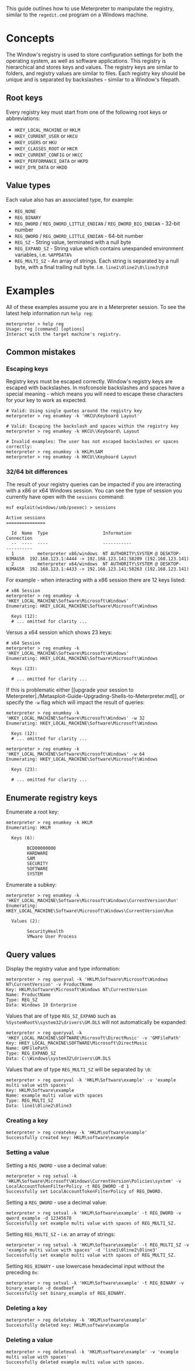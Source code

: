 This guide outlines how to use Meterpreter to manipulate the registry, similar to the `regedit.cmd` program on a Windows machine.

# Concepts

The Window's registry is used to store configuration settings for both the operating system, as well as software applications. This registry is hierarchical and stores keys and values. The registry keys are similar to folders, and registry values are similar to files. Each registry key should be unique and is separated by backslashes - similar to a Window's filepath.

## Root keys

Every registry key must start from one of the following root keys or abbreviations:

- `HKEY_LOCAL_MACHINE` or `HKLM`
- `HKEY_CURRENT_USER` or `HKCU`
- `HKEY_USERS` or `HKU`
- `HKEY_CLASSES_ROOT` or `HKCR`
- `HKEY_CURRENT_CONFIG` or `HKCC`
- `HKEY_PERFORMANCE_DATA` or `HKPD`
- `HKEY_DYN_DATA` or `HKDD`

## Value types

Each value also has an associated type, for example:

- `REG_NONE`
- `REG_BINARY`
- `REG_DWORD` / `REG_DWORD_LITTLE_ENDIAN` / `REG_DWORD_BIG_ENDIAN` - 32-bit number
- `REG_QWORD` / `REG_QWORD_LITTLE_ENDIAN` - 64-bit number
- `REG_SZ` - String value, terminated with a null byte
- `REG_EXPAND_SZ` - String value which contains unexpanded environment variables, i.e. `%APPDATA%`
- `REG_MULTI_SZ` - An array of strings. Each string is separated by a null byte, with a final trailing null byte. i.e. `line1\0line2\0\line3\0\0`

# Examples

All of these examples assume you are in a Meterpreter session. To see the latest help information run `help reg`:

```msf
meterpreter > help reg
Usage: reg [command] [options]
Interact with the target machine's registry.
```

## Common mistakes

### Escaping keys

Registry keys must be escaped correctly. Window's registry keys are escaped with backslashes. In msfconsole backslashes and spaces have a special meaning - which means you will need to escape these characters for your key to work as expected.

```msf
# Valid: Using single quotes around the registry key
meterpreter > reg enumkey -k 'HKCU\Keyboard Layout'

# Valid: Escaping the backslash and spaces within the registry key
meterpreter > reg enumkey -k HKCU\\Keyboard\ Layout

# Invalid examples: The user has not escaped backslashes or spaces correctly:
meterpreter > reg enumkey -k HKLM\SAM
meterpreter > reg enumkey -k HKCU\\Keyboard Layout
```

### 32/64 bit differences

The result of your registry queries can be impacted if you are interacting with a x86 or x64 Windows session.
You can see the type of session you currently have open with the `sessions` command:

```msf
msf exploit(windows/smb/psexec) > sessions

Active sessions
===============

  Id  Name  Type                     Information                            Connection
  --  ----  ----                     -----------                            ----------
  1         meterpreter x86/windows  NT AUTHORITY\SYSTEM @ DESKTOP-N3MAG5R  192.168.123.1:4444 -> 192.168.123.141:58209 (192.168.123.141)
  2         meterpreter x64/windows  NT AUTHORITY\SYSTEM @ DESKTOP-N3MAG5R  192.168.123.1:4433 -> 192.168.123.141:58263 (192.168.123.141)
```

For example - when interacting with a x86 session there are 12 keys listed:

```msf
# x86 Session
meterpreter > reg enumkey -k 'HKEY_LOCAL_MACHINE\Software\Microsoft\Windows'
Enumerating: HKEY_LOCAL_MACHINE\Software\Microsoft\Windows

  Keys (12):
  # ... omitted for clarity ...
```

Versus a x64 session which shows 23 keys:

```msf
# x64 Session
meterpreter > reg enumkey -k 'HKEY_LOCAL_MACHINE\Software\Microsoft\Windows'
Enumerating: HKEY_LOCAL_MACHINE\Software\Microsoft\Windows

  Keys (23):

  # ... omitted for clarity ...
```

If this is problematic either [[upgrade your session to Meterpreter|./Metasploit-Guide-Upgrading-Shells-to-Meterpreter.md]], or specify the `-w` flag which will impact the result of queries:

```msf
meterpreter > reg enumkey -k 'HKEY_LOCAL_MACHINE\Software\Microsoft\Windows' -w 32
Enumerating: HKEY_LOCAL_MACHINE\Software\Microsoft\Windows

  Keys (12):
  # ... omitted for clarity ...
```

```msf
meterpreter > reg enumkey -k 'HKEY_LOCAL_MACHINE\Software\Microsoft\Windows' -w 64
Enumerating: HKEY_LOCAL_MACHINE\Software\Microsoft\Windows

  Keys (23):

  # ... omitted for clarity ...
```

## Enumerate registry keys

Enumerate a root key:

```msf
meterpreter > reg enumkey -k HKLM
Enumerating: HKLM

  Keys (6):

        BCD00000000
        HARDWARE
        SAM
        SECURITY
        SOFTWARE
        SYSTEM
```

Enumerate a subkey:

```msf
meterpreter > reg enumkey -k 'HKEY_LOCAL_MACHINE\Software\Microsoft\Windows\CurrentVersion\Run'
Enumerating: HKEY_LOCAL_MACHINE\Software\Microsoft\Windows\CurrentVersion\Run

  Values (2):

        SecurityHealth
        VMware User Process
```

## Query values

Display the registry value and type information:

```msf
meterpreter > reg queryval -k 'HKLM\Software\Microsoft\Windows NT\CurrentVersion' -v ProductName
Key: HKLM\Software\Microsoft\Windows NT\CurrentVersion
Name: ProductName
Type: REG_SZ
Data: Windows 10 Enterprise
```

Values that are of type `REG_SZ_EXPAND` such as ` %SystemRoot%\system32\drivers\GM.DLS` will not automatically be expanded:

```msf
meterpreter > reg queryval -k 'HKEY_LOCAL_MACHINE\SOFTWARE\Microsoft\DirectMusic' -v 'GMFilePath'
Key: HKEY_LOCAL_MACHINE\SOFTWARE\Microsoft\DirectMusic
Name: GMFilePath
Type: REG_EXPAND_SZ
Data: C:\Windows\system32\drivers\GM.DLS
```

Values that are of type `REG_MULTI_SZ` will be separated by `\0`:

```msf
meterpreter > reg queryval -k 'HKLM\Software\example' -v 'example multi value with spaces'
Key: HKLM\Software\example
Name: example multi value with spaces
Type: REG_MULTI_SZ
Data: line1\0line2\0line3
```

### Creating a key

```msf
meterpreter > reg createkey -k 'HKLM\software\example'
Successfully created key: HKLM\software\example
```

### Setting a value

Setting a `REG_DWORD` - use a decimal value:

```msf
meterpreter > reg setval -k 'HKLM\Software\Microsoft\Windows\CurrentVersion\Policies\system' -v LocalAccountTokenFilterPolicy -t REG_DWORD -d 1
Successfully set LocalAccountTokenFilterPolicy of REG_DWORD.
```

Setting a `REG_QWORD` - use a decimal value:

```msf
meterpreter > reg setval -k 'HKLM\Software\example' -t REG_DWORD -v qword_example -d 12345678
Successfully set example multi value with spaces of REG_MULTI_SZ.
```

Setting `REG_MULTI_SZ` - i.e. an array of strings:

```msf
meterpreter > reg setval -k 'HKLM\Software\example' -t REG_MULTI_SZ -v 'example multi value with spaces' -d 'line1\0line2\0line3'
Successfully set example multi value with spaces of REG_MULTI_SZ.
```

Setting `REG_BINARY` - use lowercase hexadecimal input without the preceding `0x`:

```msf
meterpreter > reg setval -k 'HKLM\Software\example' -t REG_BINARY -v binary_example -d deadbeef
Successfully set binary_example of REG_BINARY.
```

### Deleting a key

```msf
meterpreter > reg deletekey -k 'HKLM\software\example'
Successfully deleted key: HKLM\software\example
```

### Deleting a value

```msf
meterpreter > reg deleteval -k 'HKLM\software\example' -v 'example multi value with spaces'
Successfully deleted example multi value with spaces.
```
